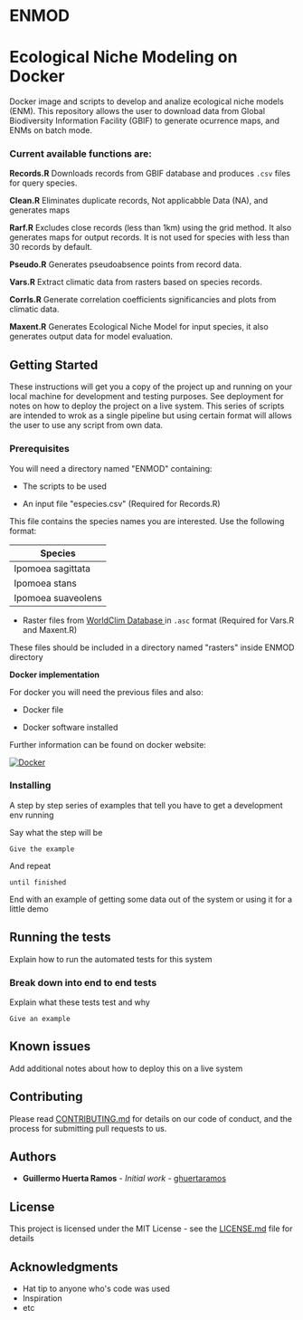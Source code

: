 # ENMOD

# Ecological Niche Modeling on Docker


Docker image and scripts to develop and analize ecological niche models (ENM). 
 This repository allows the user to download data from Global Biodiversity Information Facility (GBIF) to generate ocurrence maps, and ENMs on batch mode.
 
### Current available functions are:

**Records.R**
 Downloads records from GBIF database and produces `.csv` files for query species.
 
**Clean.R**
 Eliminates duplicate records, Not applicabble Data (NA), and generates maps
 
 **Rarf.R** 
 Excludes close records (less than 1km) using the grid method. It also  generates maps for output records. It is not used for species with less than 30 records by default.

**Pseudo.R**
 Generates pseudoabsence points from record data.

 **Vars.R**
 Extract climatic data from rasters based on species records.

 **Corrls.R**
 Generate correlation coefficients significancies and plots from climatic data.

**Maxent.R**
Generates Ecological Niche Model for input species, it also generates output data for model evaluation.

## Getting Started

These instructions will get you a copy of the project up and running on your local machine for development and testing purposes. See deployment for notes on how to deploy the project on a live system.
This  series of scripts are intended to wrok as a single pipeline but using certain format will allows the user to use any script from own data.

### Prerequisites

You will need a directory named "ENMOD" containing:


- The scripts to be used


- An input file  "especies.csv"
(Required for Records.R)


This file contains the species names you are interested.
 Use the following format:

|Species            |
|--------------------|
| Ipomoea sagittata  |
| Ipomoea stans      |
| Ipomoea suaveolens |


- Raster files from [WorldClim Database ](http://www.worldclim.org/) in `.asc` format
(Required for Vars.R and Maxent.R)

These files should be included in a directory named "rasters" inside ENMOD directory


**Docker implementation**

For docker you will need the previous files and also:

- Docker file

- Docker software installed

Further information can be found on docker website:

[![Docker](https://www.shippable.com/assets/images/logos/docker-cloud.jpg)](https://docs.docker.com/engine/installation/)


### Installing

A step by step series of examples that tell you have to get a development env running

Say what the step will be

```
Give the example
```

And repeat

```
until finished
```

End with an example of getting some data out of the system or using it for a little demo

## Running the tests

Explain how to run the automated tests for this system

### Break down into end to end tests

Explain what these tests test and why

```
Give an example
```

## Known issues

Add additional notes about how to deploy this on a live system

## Contributing

Please read [CONTRIBUTING.md](https://gist.github.com/PurpleBooth/b24679402957c63ec426) for details on our code of conduct, and the process for submitting pull requests to us.


## Authors

* **Guillermo Huerta Ramos** - *Initial work* - [ghuertaramos](https://github.com/ghuertaramos)


## License

This project is licensed under the MIT License - see the [LICENSE.md](LICENSE.md) file for details

## Acknowledgments

* Hat tip to anyone who's code was used
* Inspiration
* etc
